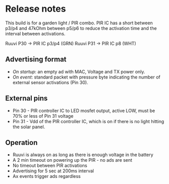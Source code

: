 # Release notes

This build is for a garden light / PIR combo.
PIR IC has a short between p3/p4 and 47kOhm between p5/p6 to reduce the activation time and the interval between activations.

Ruuvi P30 -> PIR IC p3/p4 (GRN)
Ruuvi P31 -> PIR IC p8 (WHT)


## Advertising format

* *On startup*: an empty ad with MAC, Voltage and TX power only.
* *On event*: standard packet with pressure byte indicating the number of external sensor activations (Pin 30).

## External pins

* Pin 30 - PIR controller IC to LED mosfet output, active LOW, must be 70% or less of Pin 31 voltage
* Pin 31 - Vdd of the PIR controller IC, which is on if there is no light hitting the solar panel.

## Operation

* Ruuvi is always on as long as there is enough voltage in the battery
* A 2 min timeout on powering up the PIR - no ads are sent
* No timeout between PIR activations
* Advertising for 5 sec at 200ms interval
* Ax events trigger ads regardless

